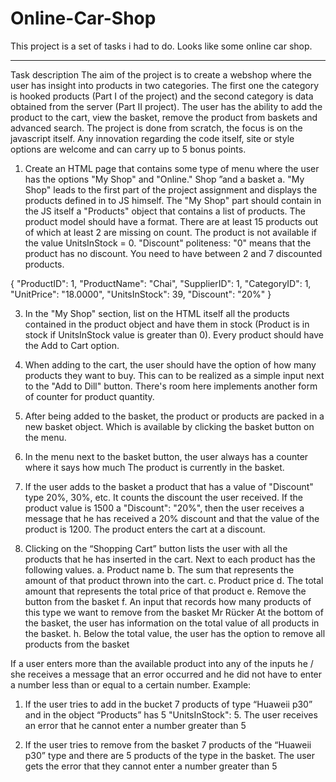 # Online-Car-Shop
This project is a set of tasks i had to do. Looks like some online car shop.  
************************************************
Task description
The aim of the project is to create a webshop where the user has insight into products in two categories. The first one
the category is hooked products (Part I of the project) and the second category is data obtained from the server (Part II
project). The user has the ability to add the product to the cart, view the basket, remove the product from
baskets and advanced search.
The project is done from scratch, the focus is on the javascript itself. Any innovation regarding the code itself,
site or style options are welcome and can carry up to 5 bonus points.
1. Create an HTML page that contains some type of menu where the user has the options "My Shop" and "Online."
Shop ”and a basket
a. "My Shop" leads to the first part of the project assignment and displays the products defined in
to JS himself.
The "My Shop" part should contain in the JS itself a "Products" object that contains a list of products.
The product model should have a format. There are at least 15 products out of which at least 2 are missing
on count. The product is not available if the value UnitsInStock = 0. "Discount" politeness: "0" means
that the product has no discount. You need to have between 2 and 7 discounted products.

{
"ProductID": 1,
"ProductName": "Chai",
"SupplierID": 1,
"CategoryID": 1,
"UnitPrice": "18.0000",
"UnitsInStock": 39,
"Discount": "20%"
}

3. In the "My Shop" section, list on the HTML itself all the products contained in the product object and
have them in stock (Product is in stock if UnitsInStock value is greater than 0). Every product
should have the Add to Cart option.

4. When adding to the cart, the user should have the option of how many products they want to buy. This can
to be realized as a simple input next to the "Add to Dill" button. There's room here
implements another form of counter for product quantity.
5. After being added to the basket, the product or products are packed in a new basket object. Which is available
by clicking the basket button on the menu.
6. In the menu next to the basket button, the user always has a counter where it says how much
The product is currently in the basket.
7. If the user adds to the basket a product that has a value of "Discount" type 20%, 30%, etc. It counts
the discount the user received. If the product value is 1500 a "Discount": "20%", then the user
receives a message that he has received a 20% discount and that the value of the product is 1200. The product enters the cart
at a discount.
8. Clicking on the “Shopping Cart” button lists the user with all the products that he has inserted in the cart. Next to
each product has the following values.
a. Product name
b. The sum that represents the amount of that product thrown into the cart.
c. Product price
d. The total amount that represents the total price of that product
e. Remove the button from the basket
f. An input that records how many products of this type we want to remove from the basket
Mr Rücker At the bottom of the basket, the user has information on the total value of all products in the basket.
h. Below the total value, the user has the option to remove all products from the basket

If a user enters more than the available product into any of the inputs he / she receives a message that
an error occurred and he did not have to enter a number less than or equal to a certain number.
Example:
1) If the user tries to add in the bucket 7 products of type “Huaweii p30” and in the object “Products”
has 5 "UnitsInStock": 5. The user receives an error that he cannot enter a number greater than 5

2) If the user tries to remove from the basket 7 products of the “Huaweii p30” type and there are 5 products of the type in the basket.
The user gets the error that they cannot enter a number greater than 5

